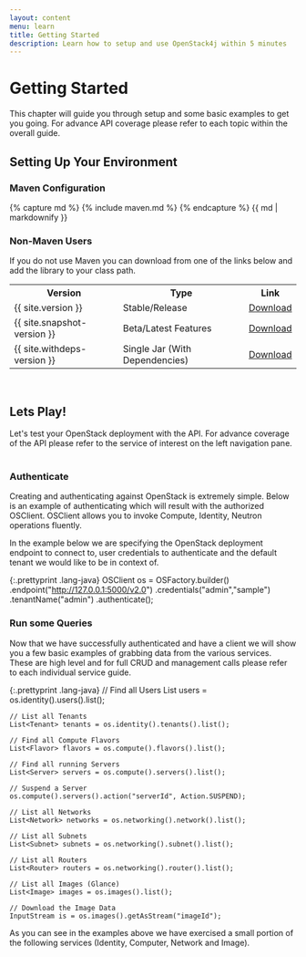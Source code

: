 ```yaml
---
layout: content
menu: learn
title: Getting Started
description: Learn how to setup and use OpenStack4j within 5 minutes
---
```


# Getting Started

This chapter will guide you through setup and some basic examples to get you going.  For advance API coverage please refer to each topic within the overall guide.

## Setting Up Your Environment

### Maven Configuration

{% capture md %}
{% include maven.md %}
{% endcapture %}
{{ md | markdownify }}

### Non-Maven Users

If you do not use Maven you can download from one of the links below and add the library to your class path.

<table class="table table-striped">
  <tr><th><strong>Version</strong></th><th><strong>Type</strong></th><th><strong>Link</strong></th></tr>
  <tr><td>{{ site.version }}</td><td>Stable/Release</td><td><a class="btn btn-success btn-small" href="/downloads/openstack4j-{{ site.version }}.jar" target="_blank">Download</a></td></tr>
  <tr><td>{{ site.snapshot-version }}</td><td>Beta/Latest Features</td><td><a class="btn btn-warning btn-small" href="/downloads/openstack4j-{{ site.snapshot-version }}.jar" target="_blank">Download</a></td></tr>
  <tr><td>{{ site.withdeps-version }}</td><td>Single Jar (With Dependencies)</td><td><a class="btn btn-warning btn-small" href="/downloads/openstack4j-{{ site.withdeps-version }}.jar" target="_blank">Download</a></td></tr>

</table>
<br>

## Lets Play!

Let's test your OpenStack deployment with the API.  For advance coverage of the API please refer to the service of interest on the left navigation pane.
<br><br>

### Authenticate

Creating and authenticating against OpenStack is extremely simple. Below is an example of authenticating which will result with the authorized OSClient. OSClient allows you to invoke Compute, Identity, Neutron operations fluently.

In the example below we are specifying the OpenStack deployment endpoint to connect to, user credentials to authenticate and the default tenant we would like to be in context of.
<br>

{:.prettyprint .lang-java}
	OSClient os = OSFactory.builder()
	                       .endpoint("http://127.0.0.1:5000/v2.0")
	                       .credentials("admin","sample")
	                       .tenantName("admin")
	                       .authenticate();
						

### Run some Queries

Now that we have successfully authenticated and have a client we will show you a few basic examples of grabbing data from the various services.  These are high level and for full CRUD and management calls please refer to each individual service guide.

{:.prettyprint .lang-java}
	// Find all Users
	List<User> users = os.identity().users().list();
	
	// List all Tenants
	List<Tenant> tenants = os.identity().tenants().list();
	
	// Find all Compute Flavors
	List<Flavor> flavors = os.compute().flavors().list();
	
	// Find all running Servers
	List<Server> servers = os.compute().servers().list();
	
	// Suspend a Server
	os.compute().servers().action("serverId", Action.SUSPEND);
	
	// List all Networks
	List<Network> networks = os.networking().network().list();
	
	// List all Subnets
	List<Subnet> subnets = os.networking().subnet().list();
	
	// List all Routers
	List<Router> routers = os.networking().router().list();
	
	// List all Images (Glance)
	List<Image> images = os.images().list();
	
	// Download the Image Data
	InputStream is = os.images().getAsStream("imageId");

As you can see in the examples above we have exercised a small portion of the following services (Identity, Computer, Network and Image).